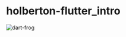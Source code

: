 # holberton-flutter_intro

![dart-frog](https://github.com/tayloradam1999/holberton-flutter_intro/blob/main/readme_assets/70760bf1e88b184bb1bc.png)